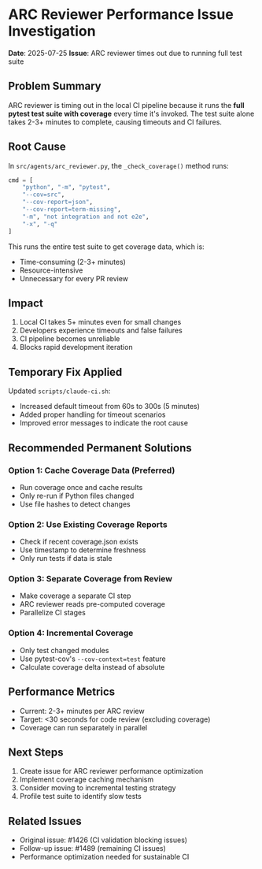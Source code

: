 # ARC Reviewer Performance Issue Investigation
**Date**: 2025-07-25
**Issue**: ARC reviewer times out due to running full test suite

## Problem Summary
ARC reviewer is timing out in the local CI pipeline because it runs the **full pytest test suite with coverage** every time it's invoked. The test suite alone takes 2-3+ minutes to complete, causing timeouts and CI failures.

## Root Cause
In `src/agents/arc_reviewer.py`, the `_check_coverage()` method runs:
```python
cmd = [
    "python", "-m", "pytest",
    "--cov=src",
    "--cov-report=json",
    "--cov-report=term-missing",
    "-m", "not integration and not e2e",
    "-x", "-q"
]
```

This runs the entire test suite to get coverage data, which is:
- Time-consuming (2-3+ minutes)
- Resource-intensive
- Unnecessary for every PR review

## Impact
1. Local CI takes 5+ minutes even for small changes
2. Developers experience timeouts and false failures
3. CI pipeline becomes unreliable
4. Blocks rapid development iteration

## Temporary Fix Applied
Updated `scripts/claude-ci.sh`:
- Increased default timeout from 60s to 300s (5 minutes)
- Added proper handling for timeout scenarios
- Improved error messages to indicate the root cause

## Recommended Permanent Solutions

### Option 1: Cache Coverage Data (Preferred)
- Run coverage once and cache results
- Only re-run if Python files changed
- Use file hashes to detect changes

### Option 2: Use Existing Coverage Reports
- Check if recent coverage.json exists
- Use timestamp to determine freshness
- Only run tests if data is stale

### Option 3: Separate Coverage from Review
- Make coverage a separate CI step
- ARC reviewer reads pre-computed coverage
- Parallelize CI stages

### Option 4: Incremental Coverage
- Only test changed modules
- Use pytest-cov's `--cov-context=test` feature
- Calculate coverage delta instead of absolute

## Performance Metrics
- Current: 2-3+ minutes per ARC review
- Target: <30 seconds for code review (excluding coverage)
- Coverage can run separately in parallel

## Next Steps
1. Create issue for ARC reviewer performance optimization
2. Implement coverage caching mechanism
3. Consider moving to incremental testing strategy
4. Profile test suite to identify slow tests

## Related Issues
- Original issue: #1426 (CI validation blocking issues)
- Follow-up issue: #1489 (remaining CI issues)
- Performance optimization needed for sustainable CI
